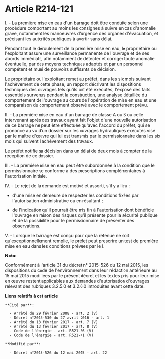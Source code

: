 # Article R214-121

I. - La première mise en eau d'un barrage doit être conduite selon une procédure comportant au moins les consignes à suivre
en cas d'anomalie grave, notamment les manoeuvres d'urgence des organes d'évacuation, et précisant les autorités publiques à
avertir sans délai.

Pendant tout le déroulement de la première mise en eau, le propriétaire ou l'exploitant assure une surveillance permanente de
l'ouvrage et de ses abords immédiats, afin notamment de détecter et corriger toute anomalie éventuelle, par des moyens
techniques adaptés et par un personnel compétent et muni de pouvoirs suffisants de décision.

Le propriétaire ou l'exploitant remet au préfet, dans les six mois suivant l'achèvement de cette phase, un rapport décrivant
les dispositions techniques des ouvrages tels qu'ils ont été exécutés, l'exposé des faits essentiels survenus pendant la
construction, une analyse détaillée du comportement de l'ouvrage au cours de l'opération de mise en eau et une comparaison du
comportement observé avec le comportement prévu.

II. - La première mise en eau d'un barrage de classe A ou B ou celle intervenant après des travaux ayant fait l'objet d'une
nouvelle autorisation de ce barrage ne peut être effectuée qu'avec l'accord du préfet, qui se prononce au vu d'un dossier sur
les ouvrages hydrauliques exécutés visé par le maître d'œuvre qui lui est transmis par le permissionnaire dans les six mois
qui suivent l'achèvement des travaux.

Le préfet notifie sa décision dans un délai de deux mois à compter de la réception de ce dossier.

III. - La première mise en eau peut être subordonnée à la condition que le permissionnaire se conforme à des prescriptions
complémentaires à l'autorisation initiale.

IV. - Le rejet de la demande est motivé et assorti, s'il y a lieu :

- d'une mise en demeure de respecter les conditions fixées par l'autorisation administrative ou en résultant ;

- de l'indication qu'il pourrait être mis fin à l'autorisation dont bénéficie l'ouvrage en raison des risques qu'il présente
pour la sécurité publique et de la possibilité pour le permissionnaire de présenter des observations.

V. - Lorsque le barrage est conçu pour que la retenue ne soit qu'exceptionnellement remplie, le préfet peut prescrire un test
de première mise en eau dans les conditions prévues par le I.

**Nota:**

Conformément à l'article 31 du décret n° 2015-526 du 12 mai 2015, les dispositions du code de l'environnement dans leur
rédaction antérieure au 15 mai 2015 modifiées par le présent décret et les textes pris pour leur mise en œuvre restent
applicables aux demandes d'autorisation d'ouvrages relevant des rubriques 3.2.5.0 et 3.2.6.0 introduites avant cette date.

**Liens relatifs à cet article**

	**Cité par**:

	  - Arrêté du 29 février 2008 - art. 2 (V)
	  - Décret n°2016-530 du 27 avril 2016 - art. 1
	  - Arrêté du 13 février 2017 - art. 7 (V)
	  - Arrêté du 13 février 2017 - art. 8 (V)
	  - Code de l'énergie - art. R521-36 (V)
	  - Code de l'énergie - art. R521-41 (V)

	**Modifié par**:

	  - Décret n°2015-526 du 12 mai 2015 - art. 22
